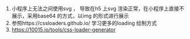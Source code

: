 1. 小程序上无法之间使用svg ， 导致在h5 上svg 渲染正常，在小程序上直接不展示，采用base64 的方式，以img 的形式进行展示
2. 参照https://cssloaders.github.io/ 学习更多的loading 绘制方式
3. https://10015.io/tools/css-loader-generator
